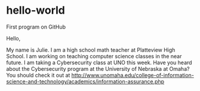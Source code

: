# hello-world
First program on GitHub

Hello,

My name is Julie.  I am a high school math teacher at Platteview High School.  I am working on teaching computer science classes in the near future.  I am taking a Cybersecurity class at UNO this week.   Have you heard about the Cybersecurity program at the University of Nebraska at Omaha?  You should check it out at http://www.unomaha.edu/college-of-information-science-and-technology/academics/information-assurance.php
